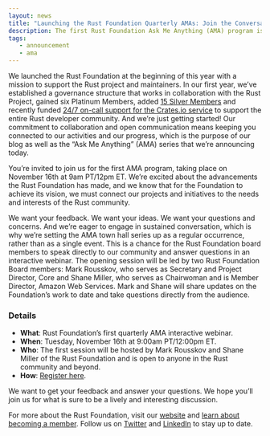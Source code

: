 ```yaml
---
layout: news
title: "Launching the Rust Foundation Quarterly AMAs: Join the Conversation"
description: The first Rust Foundation Ask Me Anything (AMA) program is on 16 November 2021
tags:
   - announcement
   - ama
---
```


We launched the Rust Foundation at the beginning of this year with a mission to support the Rust project and maintainers. In our first year, we’ve established a governance structure that works in collaboration with the Rust Project, gained six Platinum Members, added [15 Silver Members](https://foundation.rust-lang.org/news/2021-11-02-news-fifteenth-silver-member/) and recently funded [24/7 on-call support for the Crates.io service](https://foundation.rust-lang.org/posts/2021-10-18-crates-io-oncall-ferrous-systems/) to support the entire Rust developer community. And we’re just getting started! Our commitment to collaboration and open communication means keeping you connected to our activities and our progress, which is the purpose of our blog as well as the “Ask Me Anything” (AMA) series that we’re announcing today.

You’re invited to join us for the first AMA program, taking place on November 16th at 9am PT/12pm ET. We’re excited about the advancements the Rust Foundation has made, and we know that for the Foundation to achieve its vision, we must connect our projects and initiatives to the needs and interests of the Rust community.

We want your feedback. We want your ideas. We want your questions and concerns. And we’re eager to engage in sustained conversation, which is why we’re setting the AMA town hall series up as a regular occurrence, rather than as a single event. This is a chance for the Rust Foundation board members to speak directly to our community and answer questions in an interactive webinar. The opening session will be led by two Rust Foundation Board members: Mark Rousskov, who serves as Secretary and Project Director, Core and Shane Miller, who serves as Chairwoman and is Member Director, Amazon Web Services. Mark and Shane will share updates on the Foundation’s work to date and take questions directly from the audience.

### Details 

- **What**: Rust Foundation’s first quarterly AMA interactive webinar.
- **When**: Tuesday, November 16th at 9:00am PT/12:00pm ET.
- **Who**: The first session will be hosted by Mark Rousskov and Shane Miller of the Rust Foundation and is open to anyone in the Rust community and beyond.
- **How**: [Register here](https://zoom.us/webinar/register/WN_BNOwcv_TS7aMpGNGEaTgEQ).

We want to get your feedback and answer your questions. We hope you’ll join us for what is sure to be a lively and interesting discussion.

For more about the Rust Foundation, visit our [website](https://foundation.rust-lang.org/) and [learn about becoming a member](https://foundation.rust-lang.org/info/become-a-member/). Follow us on [Twitter](https://twitter.com/rust_foundation) and [LinkedIn](https://www.linkedin.com/company/rust-foundation/) to stay up to date.


